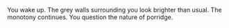 You wake up. The grey walls surrounding you look brighter than usual. The monotony continues. You question the nature of
porridge.
